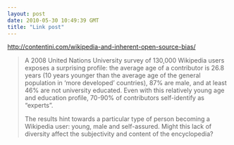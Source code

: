 ```yaml
---
layout: post
date: 2010-05-30 10:49:39 GMT
title: "Link post"
---
```

<http://contentini.com/wikipedia-and-inherent-open-source-bias/>

> A 2008 United Nations University survey of 130,000 Wikipedia users exposes a surprising profile: the average age of a contributor is 26.8 years (10 years younger than the average age of the general population in ‘more developed’ countries), 87% are male, and at least 46% are not university educated. Even with this relatively young age and education profile, 70-90% of contributors self-identify as “experts”.
>
> The results hint towards a particular type of person becoming a Wikipedia user: young, male and self-assured. Might this lack of diversity affect the subjectivity and content of the encyclopedia?